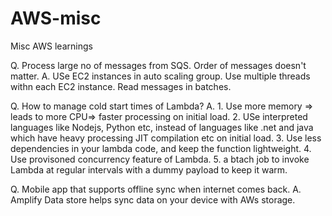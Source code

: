 # AWS-misc
Misc AWS learnings

Q. Process large no of messages from SQS. Order of messages doesn't matter.
A. USe EC2 instances in auto scaling group. Use multiple threads withn each EC2 instance. Read messages in batches.

Q. How to manage cold start times of Lambda?
A. 1. Use more memory => leads to more CPU=> faster processing on initial load.
2. USe interpreted languages like Nodejs, Python etc, instead of languages like .net and java which have heavy processing JIT compilation etc on initial load.
3. Use less dependencies in your lambda code, and keep the function lightweight.
4. Use provisoned concurrency feature of Lambda.
5. a btach job to invoke Lambda at regular intervals with a dummy payload to keep it warm.

Q. Mobile app that supports offline sync when internet comes back.
A. Amplify Data store helps sync data on your device with AWs storage.



